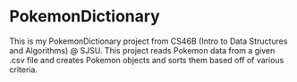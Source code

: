 # PokemonDictionary
This is my PokemonDictionary project from CS46B (Intro to Data Structures and Algorithms) @ SJSU. This project reads Pokemon data from a given .csv file and creates Pokemon objects and sorts them based off of various criteria. 
